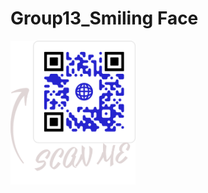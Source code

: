 
 <h1> Group13_Smiling Face </h1>
 
<img src="website/pages/QR_Codes/repo.png" alt="QRCodeForMainPage" width="200"/>




